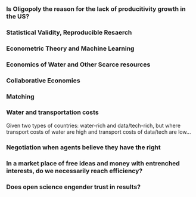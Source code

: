 ### Is Oligopoly the reason for the lack of producitivity growth in the US?

### Statistical Validity, Reproducible Resaerch

### Econometric Theory and Machine Learning

### Economics of Water and Other Scarce resources

### Collaborative Economies

### Matching

### Water and transportation costs

Given two types of countries: water-rich and data/tech-rich, but where transport costs of water are high and transport costs of data/tech are low...

### Negotiation when agents believe they have the right

### In a market place of free ideas and money with entrenched interests, do we necessarily reach efficiency?

### Does open science engender trust in results?
